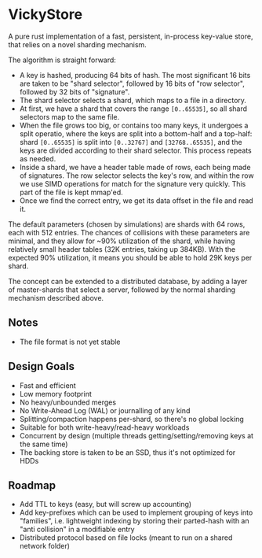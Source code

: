 # VickyStore
A pure rust implementation of a fast, persistent, in-process key-value store, that relies on a novel sharding 
mechanism. 

The algorithm is straight forward: 
* A key is hashed, producing 64 bits of hash. The most significant 16 bits are taken to be "shard selector", followed
  by 16 bits of "row selector", followed by 32 bits of "signature".
* The shard selector selects a shard, which maps to a file in a directory.
* At first, we have a shard that covers the range `[0..65535]`, so all shard selectors map to the same file.
* When the file grows too big, or contains too many keys, it undergoes a split operatio, where the keys are 
  split into a bottom-half and a top-half: shard `[0..65535]` is split into `[0..32767]` and `[32768..65535]`, and 
  the keys are divided according to their shard selector. This process repeats as needed.
* Inside a shard, we have a header table made of rows, each being made of signatures. The row selector selects 
  the key's row, and within the row we use SIMD operations for match for the signature very quickly. This 
  part of the file is kept mmap'ed.
* Once we find the correct entry, we get its data offset in the file and read it. 
  
The default parameters (chosen by simulations) are shards with 64 rows, each with 512 entries. The chances 
of collisions with these parameters are minimal, and they allow for ~90% utilization of the shard, while
having relatively small header tables (32K entries, taking up 384KB). With the expected 90% utilization, it means
you should be able to hold 29K keys per shard.

The concept can be extended to a distributed database, by adding a layer of master-shards that select a 
server, followed by the normal sharding mechanism described above.

## Notes
* The file format is not yet stable

## Design Goals
* Fast and efficient
* Low memory footprint
* No heavy/unbounded merges
* No Write-Ahead Log (WAL) or journalling of any kind
* Splitting/compaction happens per-shard, so there's no global locking
* Suitable for both write-heavy/read-heavy workloads
* Concurrent by design (multiple threads getting/setting/removing keys at the same time)
* The backing store is taken to be an SSD, thus it's not optimized for HDDs

## Roadmap
* Add TTL to keys (easy, but will screw up accounting)
* Add key-prefixes which can be used to implement grouping of keys into "families", i.e. lightweight indexing
  by storing their parted-hash with an "anti collision" in a modifiable entry
* Distributed protocol based on file locks (meant to run on a shared network folder)

